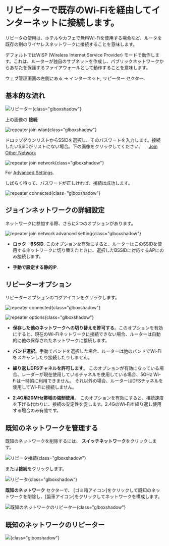# リピーターで既存のWi-Fiを経由してインターネットに接続します。

リピータの使用は、ホテルやカフェで無料Wi-Fiを使用する場合など、ルータを既存の別のワイヤレスネットワークに接続することを意味します。

デフォルトではWISP (Wireless Internet Service Provider) モードで動作します。これは、ルーターが独自のサブネットを作成し、パブリックネットワークからあなたを保護するファイアウォールとして動作することを意味します。

ウェブ管理画面の左側にある  -> インターネット, リピーター セクター.

## 基本的な流れ

![リピーター](https://static.gl-inet.com/docs/router/en/4/tutorials/internet_repeater/repeater_sector.png){class="glboxshadow"}

上の画像の **接続** 

![repeater join wlan](https://static.gl-inet.com/docs/router/en/4/tutorials/internet_repeater/repeater_join_wlan.png){class="glboxshadow"}

ドロップダウンリストからSSIDを選択し、そのパスワードを入力します。接続したいSSIDがリストにない場合。下の画像をクリックしてください。 　[Join Other Network](#join-other-network) 　

![repeater join network](https://static.gl-inet.com/docs/router/en/4/tutorials/internet_repeater/repeater_join_network.png){class="glboxshadow"}

For [Advanced Settings](#join-network-advanced-setting).

しばらく待って、パスワードが正しければ、接続は成功します。

![repeater connected](https://static.gl-inet.com/docs/router/en/4/tutorials/internet_repeater/repeater_connected.png){class="glboxshadow"}

## ジョインネットワークの詳細設定

ネットワークに参加する際、さらに2つのオプションがあります。

![repeater join network advanced setting](https://static.gl-inet.com/docs/router/en/4/tutorials/internet_repeater/repeater_join_network_advanced_setting.png){class="glboxshadow"}

* **ロック　BSSID**. このオプションを有効にすると、ルーターはこのSSIDを使用するネットワークに切り替えたときに、選択したBSSIDに対応するAPにのみ接続します。

* **手動で設定する静的IP**.

## リピーターオプション

リピーターオプションのコグアイコンをクリックします。

![repeater connected](https://static.gl-inet.com/docs/router/en/4/tutorials/internet_repeater/repeater_connected.png){class="glboxshadow"}

![repeater options](https://static.gl-inet.com/docs/router/en/4/tutorials/internet_repeater/repeater_options.png){class="glboxshadow"}

* **保存した他のネットワークへの切り替えを許可する**。このオプションを有効にすると、現在のWi-Fiネットワークに接続できない場合、ルーターは自動的に他の保存されたネットワークに接続します。

* **バンド選択**。手動でバンドを選択した場合、ルーターは他のバンドでWi-Fiをスキャンしたり接続したりしません。

* **繰り返しDFSチャネルを許可します**。 このオプションが有効になっている場合、レーダーが現在使用しているチャネルを使用している場合、5GHz Wi-Fiは一時的に利用できません。 それ以外の場合、ルーターはDFSチャネルを使用してWi-Fiに接続しません。

* **2.4G用20MHz帯域の強制使用**。 このオプションを有効にすると、接続速度を下げる代わりに、接続の安定性を促します。2.4GのWi-Fiを繰り返し使用する場合のみ有効です。

## 既知のネットワークを管理する

既知のネットワークを削除するには、 **スイッチネットワーク**をクリックします。

![リピータ接続](https://static.gl-inet.com/docs/router/en/4/tutorials/internet_repeater/repeater_connected.png){class="glboxshadow"}

 または**接続**をクリックします。

![リピータ](https://static.gl-inet.com/docs/router/en/4/tutorials/internet_repeater/repeater_sector.png){class="glboxshadow"}

**既知のネットワーク** セクターで、 [ゴミ箱アイコン]をクリックして既知のネットワークを削除し、[歯車アイコン]をクリックしてネットワークを構成します。

![既知のネットワークのリピーター](https://static.gl-inet.com/docs/router/en/4/tutorials/internet_repeater/repeater_known_networks.png){class="glboxshadow"}

## 既知のネットワークのリピーター

![](https://static.gl-inet.com/docs/router/en/4/tutorials/internet_repeater/repeater_join_other_network.png){class="glboxshadow"}
